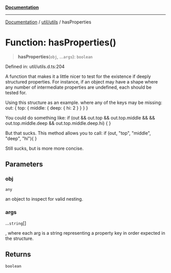 [**Documentation**](../../../index.md)

***

[Documentation](../../../index.md) / [util/utils](../index.md) / hasProperties

# Function: hasProperties()

> **hasProperties**(`obj`, ...`args`): `boolean`

Defined in: util/utils.d.ts:204

A function that makes it a little nicer to test for the existence if deeply structured properties.  For instance, if
an object may have a shape where any number of intermediate properties are undefined, each should be tested for.

Using this structure as an example. where any of the keys may be missing:
out: {
  top: {
    middle: {
      deep: { hi: 2 }
    }
  }
}

You could do something like:
    if (out && out.top && out.top.middle && && out.top.middle.deep && out.top.middle.deep.hi) { }

But that sucks.  This method allows you to call:
    if (out, "top", "middle", "deep", "hi"){ }

Still sucks, but is more more concise.

## Parameters

### obj

`any`

an object to inspect for valid nesting.

### args

...`string`[]

, where each arg is a string representing a property key in order expected in the structure.

## Returns

`boolean`
